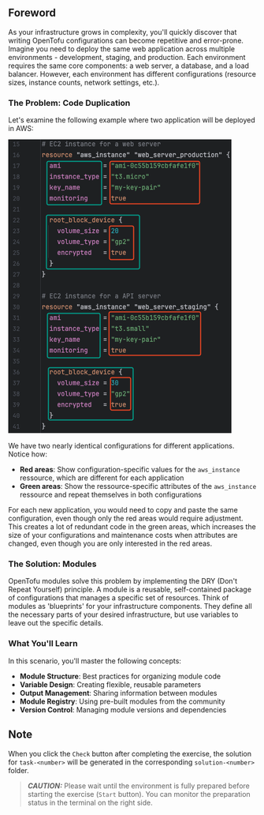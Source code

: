 ## Foreword

As your infrastructure grows in complexity, you'll quickly discover that writing OpenTofu configurations can become repetitive and error-prone. Imagine you need to deploy the same web application across multiple environments - development, staging, and production. Each environment requires the same core components: a web server, a database, and a load balancer. However, each environment has different configurations (resource sizes, instance counts, network settings, etc.).

### The Problem: Code Duplication

Let's examine the following example where two application will be deployed in AWS:

![Everything fine](./assets/duplication_challenge.png)

 We have two nearly identical configurations for different applications. Notice how:

- **Red areas**: Show configuration-specific values for the `aws_instance` ressource, which are different for each application
- **Green areas**: Show the ressource-specific attributes of the `aws_instance` ressource and repeat themselves in both configurations

For each new application, you would need to copy and paste the same configuration, even though only the red areas would require adjustment.
This creates a lot of redundant code in the green areas, which increases the size of your configurations and maintenance costs when attributes are changed, even though you are only interested in the red areas.

### The Solution: Modules

OpenTofu modules solve this problem by implementing the DRY (Don't Repeat Yourself) principle. A module is a reusable, self-contained package of configurations that manages a specific set of resources.
Think of modules as 'blueprints' for your infrastructure components. They define all the necessary parts of your desired infrastructure, but use variables to leave out the specific details.

### What You'll Learn

In this scenario, you'll master the following concepts:
- **Module Structure**: Best practices for organizing module code
- **Variable Design**: Creating flexible, reusable parameters
- **Output Management**: Sharing information between modules
- **Module Registry**: Using pre-built modules from the community
- **Version Control**: Managing module versions and dependencies

## Note

When you click the `Check` button after completing the exercise, the solution for `task-<number>` will be generated in the corresponding `solution-<number>` folder.

> **_CAUTION:_** Please wait until the environment is fully prepared before starting the exercise (`Start` button). You can monitor the preparation status in the terminal on the right side.